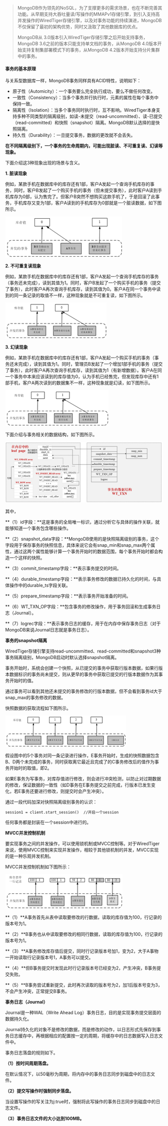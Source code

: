 > MongoDB作为领先的NoSQL，为了支撑更多的需求场景，也在不断完善其功能。从早期支持大吞吐量读/写操作的MMAPv1存储引擎，到引入支持高并发操作的WiredTiger存储引擎，以及对事务功能的持续演进，MongoDB不仅保留了最初的架构优势，同时又汲取了其他数据库的优点。
>
> MongoDB从 3.0版本引入WiredTiger存储引擎之后开始支持事务，MongoDB 3.6之前的版本只能支持单文档的事务，从MongoDB 4.0版本开始支持复制集部署模式下的事务，从MongoDB 4.2版本开始支持分片集群中的事务。

#### 事务的基本原理

与关系型数据库一样，MongoDB事务同样具有ACID特性，说明如下：

- 原子性（Automicity）：一个事务要么完全执行成功，要么不做任何改变。
- 一致性（Consistency）：当多个事务并行执行时，元素的属性在每个事务中保持一致。
- 隔离性（Isolation）：当多个事务同时执行时，互不影响。WiredTiger本身支持多种不同类型的隔离级别，如读-未提交（read-uncommitted）、读-已提交（read-committed）和快照（snapshot）隔离。MongoDB默认选择的是快照隔离。
- 持久性（Durability）：一旦提交事务，数据的更改就不会丢失。

**在不同隔离级别下，一个事务的生命周期内，可能出现脏读、不可重复读、幻读等现象。**

下面介绍这3种现象出现的场景与含义。

**1. 脏读现象**

例如，某款手机在数据库中的库存还有1部，客户A发起一个查询手机库存的事务，同时，客户B发起了一个购买手机的事务（但未提交事务），此时客户A读到手机库存为0部，认为售完了。但客户B突然不想购买这款手机了，于是回滚了此事务，手机库存又变为1部，客户A读到的手机库存为0部就是一个脏读数据，如下图所示。

![img](./img/v2-17cbf29e73d3f54555cb02248c5cd433_1440w.webp)

**2. 不可重复读现象**

例如，某款手机在数据库中的库存还有1部，客户A发起一个查询手机库存的事务（事务还未完成），读到其值为1。同时，客户B发起了一个购买手机的事务（提交了事务），此时客户A再次查询手机库存，读到其值为0。客户A在同一个事务中读到的同一条记录的取值不一样，这种现象就是不可重复读，如下图所示。

![img](./img/v2-75aa96720cadd20a9167b9d7d8286aca_1440w.webp)

**3. 幻读现象**

例如，某款手机在数据库中的库存还有1部，客户A发起一个购买手机的事务（事务还未完成），读到其值为1。同时，管理员B发起了一个增加1部手机的事务（提交了事务），此时客户A再次查询手机库存，读到其值为1（有新增数据）。客户A在同一个事务中本来应该读到的库存值为0，认为手机已经售完，但发现库存中还有1部手机，客户A两次读到的数据集不一样，这种现象就是幻读，如下图所示。

![img](./img/v2-a7b7c8e85d63c7ebc0cf945903f5afc8_1440w.webp)

下面介绍与事务相关的数据结构，如下图所示。

![img](./img/v2-4ea370fa03624feac0c55bcde249f87f_1440w.webp)

其中，

**（1）id字段：**这是事务的全局唯一标识，通过分析它与具体的操作关联，就能够知道一个事务包含哪些操作。

**（2）snapshot_data字段：**MongoDB使用的是快照隔离级别的事务，这个字段用于保存事务的快照信息，具体来说它会有snap_min和snap_max两个属性，通过这两个属性能够计算一个事务开始时的数据范围，每个事务开始时都会构造一个这样的快照。

**（3）commit_timestamp字段：**表示事务提交的时间。

**（4）durable_timestamp字段：**表示事务修改的数据已持久化的时间，与具体操作中的durable_ts字段关联。

**（5）prepare_timestamp字段：**表示事务开始准备的时间。

**（6）WT_TXN_OP字段：**包含事务的修改操作，用于事务回滚和生成事务日志（Journal）。

**（7）logrec字段：**表示事务日志的缓存，用于在内存中保存事务日志（对于MongoDB来说Journal日志就是事务日志）。

**事务的snapshot隔离**

WiredTiger存储引擎支持read-uncommitted、read-committed和snapshot3种事务隔离级别，MongoDB启动时默认选择snapshot隔离。

事务开始时，系统会创建一个快照，从已提交的事务中获取行版本数据，如果行版本数据标识的事务尚未提交，则从更早的事务中获取已提交的行版本数据作为其事务开始时的值。

通过事务可以看到其他还未提交的事务修改的行版本数据，但不会看到事务id大于snap_max的事务修改的数据。

快照数据的获取流程如下图所示。

![img](./img/v2-552c3c6e8fe3b26a1dfc5d4166e92635_1440w.webp)

假设图中的5个事务对同一条记录进行操作，E事务开始时，生成的快照数据包含B、D两个未完成的事务，同时获取离它最近且完成了的C事务修改后的值作为事务开始时的取值，即2。

如果E事务为写事务，对库存值进行修改，则会进行冲突检测，以防止对过期数据的修改，保证数据的一致性（如D事务在E事务提交之前完成，行版本已发生变化，若E事务还要进行修改，则提交时会产生冲突）。

通过一段代码加深对快照隔离级别事务的认识：

```text
session1 = client.start_session()  //开启一个session
```

任何事务都是封装在一个session中进行的。

**MVCC并发控制机制**

要实现事务之间的并发操作，可以使用锁机制或MVCC控制等。对于WiredTiger来说，使用MVCC控制来实现并发操作，相较于其他锁机制的并发，MVCC实现的是一种乐观并发机制。

MVCC并发控制机制如下图所示：

![img](./img/v2-38ab594e31cc445e491809e7c15ae781_1440w.webp)

**（1）**A事务首先从表中读取要修改的行数据，读取的库存值为100，行记录的版本号为1。

**（2）**B事务也从中读取要修改的相同行数据，读取的库存值为100，行记录的版本号为1。

**（3）**A事务修改库存值后提交，同时行记录版本号加1，变为2，大于A事物一开始读取行记录版本号1，A事务可以提交。

**（4）**但B事务提交时发现此时行记录版本号已经变为2，产生冲突，B事务提交失败。

**（5）**B事务尝试重新提交，此时再次读取的版本号为2，加1后版本号变为3，不会产生冲突，正常提交B事务。

**事务日志（Journal）**

Journal是一种WAL（Write Ahead Log）事务日志，目的是实现事务提交层面的数据持久化。

Journal持久化的对象不是修改的数据，而是修改的动作，以日志形式先保存到事务日志缓存中，再根据相应的配置按一定的周期，将缓存中的日志数据写入日志文件中。

事务日志落盘的规则如下。

**（1）按时间周期落盘。**

在默认情况下，以50毫秒为周期，将内存中的事务日志同步到磁盘中的日志文件。

**（2）提交写操作时强制同步落盘。**

当设置写操作的写关注为j:true时，强制将此写操作的事务日志同步到磁盘中的日志文件。

**（3）事务日志文件的大小达到100MB。**